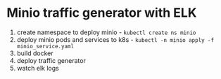 # Minio traffic generator with ELK

1. create namespace to deploy minio - `kubectl create ns minio`
2. deploy minio pods and services to k8s - `kubectl -n minio apply -f minio_service.yaml`
3. build docker 
4. deploy traffic generator
5. watch elk logs